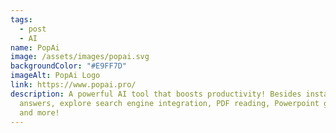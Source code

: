 ```yaml
---
tags:
  - post
  - AI
name: PopAi
image: /assets/images/popai.svg
backgroundColor: "#E9FF7D"
imageAlt: PopAi Logo
link: https://www.popai.pro/
description: A powerful AI tool that boosts productivity! Besides instant
  answers, explore search engine integration, PDF reading, Powerpoint generation
  and more!
---
```

